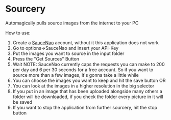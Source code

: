 # Sourcery
Automagically pulls source images from the internet to your PC

How to use:
1. Create a [SauceNao](https://saucenao.com/user.php) account, without it this application does not work
3. Go to options->SauceNao and insert your API-Key
4. Put the images you want to source in the input folder
5. Press the "Get Sources" Button
6. Wait
NOTE: SauceNao currently caps the requests you can make to 200 per day and 6 per 30 seconds for a free account. So if you want to source more than a few images, it's gonna take a little while
8. You can choose the images you want to keep and hit the save button OR
9. You can look at the images in a higher resolution in the big selector
10. If you put in an image that has been uploaded alongside many others a folder will be downloaded, if you check the folder every picture in it will be saved
11. If you want to stop the application from further sourcery, hit the stop button
